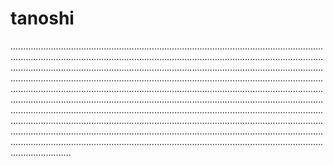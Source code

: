 # tanoshi
................................................................................................................................................................................................................................................................................................................................................................................................................................................................................................................................................................................................................................................................................................................................................................................................................................................................................................................................................................................................................................................................................................................................................................................................................................................................................................................